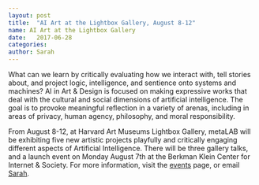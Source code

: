 ```yaml
---
layout: post
title:  "AI Art at the Lightbox Gallery, August 8-12"
name: AI Art at the Lightbox Gallery
date:   2017-06-28
categories:
author: Sarah
---
```

What can we learn by critically evaluating how we interact with, tell stories about, and project logic, intelligence, and sentience onto systems and machines? AI in Art & Design is focused on making expressive works that deal with the cultural and social dimensions of artificial intelligence. The goal is to provoke meaningful reflection in a variety of arenas, including in areas of privacy, human agency, philosophy, and moral responsibility. 

From August 8-12, at Harvard Art Museums Lightbox Gallery, metaLAB will be exhibiting five new artistic projects playfully and critically engaging different aspects of Artificial Intelligence. There will be three gallery talks, and a launch event on Monday August 7th at the Berkman Klein Center for Internet & Society. For more information, visit the [events]({{site.baseurl}}/events) page, or email [Sarah](mailto:snewman@metalab.harvard.edu).